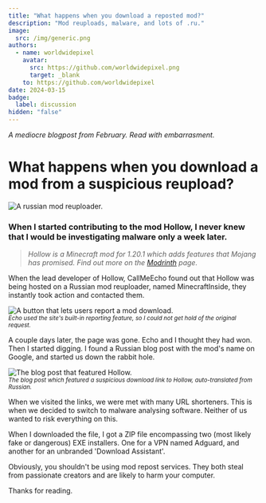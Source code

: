 ```yaml
---
title: "What happens when you download a reposted mod?"
description: "Mod reuploads, malware, and lots of .ru."
image:
  src: /img/generic.png
authors:
  - name: worldwidepixel
    avatar:
      src: https://github.com/worldwidepixel.png
      target: _blank
    to: https://github.com/worldwidepixel
date: 2024-03-15
badge:
  label: discussion
hidden: "false"
---
```


_A mediocre blogpost from February. Read with embarrasment._

# What happens when you download a mod from a suspicious reupload?

![A russian mod reuploader.](/img/blog/reposts/minecraft-inside.png)<br>

### When I started contributing to the mod Hollow, I never knew that I would be investigating malware only a week later.

> _Hollow is a Minecraft mod for 1.20.1 which adds features that Mojang has promised. Find out more on the [Modrinth](https://modrinth.com/mod/hollow) page._

When the lead developer of Hollow, CallMeEcho found out that Hollow was being hosted on a Russian mod reuploader, named MinecraftInside, they instantly took action and contacted them.

![A button that lets users report a mod download.](/img/blog/reposts/report.png)<br>
<sup>_Echo used the site's built-in reporting feature, so I could not get hold of the original request._</sup>

A couple days later, the page was gone. Echo and I thought they had won. Then I started digging. I found a Russian blog post with the mod's name on Google, and started us down the rabbit hole.

![The blog post that featured Hollow.](/img/blog/reposts/russian-blog.png)<br>
<sup>_The blog post which featured a suspicious download link to Hollow, auto-translated from Russian._</sup>

When we visited the links, we were met with many URL shorteners. This is when we decided to switch to malware analysing software. Neither of us wanted to risk everything on this.

When I downloaded the file, I got a ZIP file encompassing two (most likely fake or dangerous) EXE installers. One for a VPN named Adguard, and another for an unbranded 'Download Assistant'.

Obviously, you shouldn't be using mod repost services. They both steal from passionate creators and are likely to harm your computer.

Thanks for reading.
